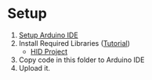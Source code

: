 # Setup

1. [Setup Arduino IDE](https://learn.adafruit.com/introducing-itsy-bitsy-m0/setup)
2. Install Required Libraries ([Tutorial](https://www.arduino.cc/en/guide/libraries))
    - [HID Project](https://github.com/NicoHood/HID)
3. Copy code in this folder to Arduino IDE
4. Upload it.
